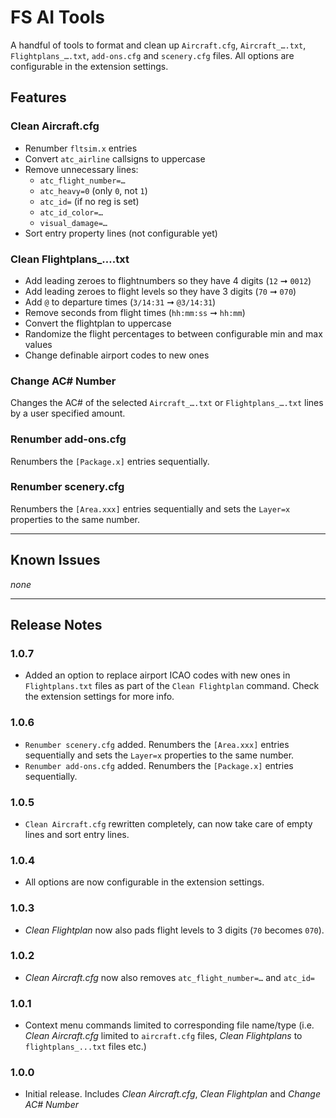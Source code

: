 # **FS AI** Tools

A handful of tools to format and clean up `Aircraft.cfg`, `Aircraft_….txt`, `Flightplans_….txt`, `add-ons.cfg` and `scenery.cfg` files. All options are configurable in the extension settings.

## Features

### Clean Aircraft.cfg
* Renumber `fltsim.x` entries
* Convert `atc_airline` callsigns to uppercase
* Remove unnecessary lines:
  * `atc_flight_number=…`
  * `atc_heavy=0` (only `0`, not `1`)
  * `atc_id=` (if no reg is set)
  * `atc_id_color=…`
  * `visual_damage=…`
* Sort entry property lines (not configurable yet)

### Clean Flightplans_….txt
* Add leading zeroes to flightnumbers so they have 4 digits (`12` ➞ `0012`)
* Add leading zeroes to flight levels so they have 3 digits (`70` ➞ `070`)
* Add `@` to departure times (`3/14:31` ➞ `@3/14:31`)
* Remove seconds from flight times (`hh:mm:ss` ➞ `hh:mm`)
* Convert the flightplan to uppercase
* Randomize the flight percentages to between configurable min and max values
* Change definable airport codes to new ones

### Change AC# Number
Changes the AC# of the selected `Aircraft_….txt` or `Flightplans_….txt` lines by a user specified amount.

### Renumber add-ons.cfg
Renumbers the `[Package.x]` entries sequentially.

### Renumber scenery.cfg
Renumbers the `[Area.xxx]` entries sequentially and sets the `Layer=x` properties to the same number.

---

## Known Issues

*none*

---

## Release Notes

### 1.0.7
- Added an option to replace airport ICAO codes with new ones in `Flightplans.txt` files as part of the `Clean Flightplan` command. Check the extension settings for more info.

### 1.0.6

- `Renumber scenery.cfg` added. Renumbers the `[Area.xxx]` entries sequentially and sets the `Layer=x` properties to the same number.
- `Renumber add-ons.cfg` added. Renumbers the `[Package.x]` entries sequentially.

### 1.0.5

- `Clean Aircraft.cfg` rewritten completely, can now take care of empty lines and sort entry lines.

### 1.0.4

- All options are now configurable in the extension settings.

### 1.0.3

- *Clean Flightplan* now also pads flight levels to 3 digits (`70` becomes `070`).

### 1.0.2

- *Clean Aircraft.cfg* now also removes `atc_flight_number=…` and `atc_id=`

### 1.0.1

- Context menu commands limited to corresponding file name/type (i.e. *Clean Aircraft.cfg* limited to `aircraft.cfg` files, *Clean Flightplans* to `flightplans_...txt` files etc.)

### 1.0.0

- Initial release. Includes *Clean Aircraft.cfg*, *Clean Flightplan* and *Change AC# Number*
